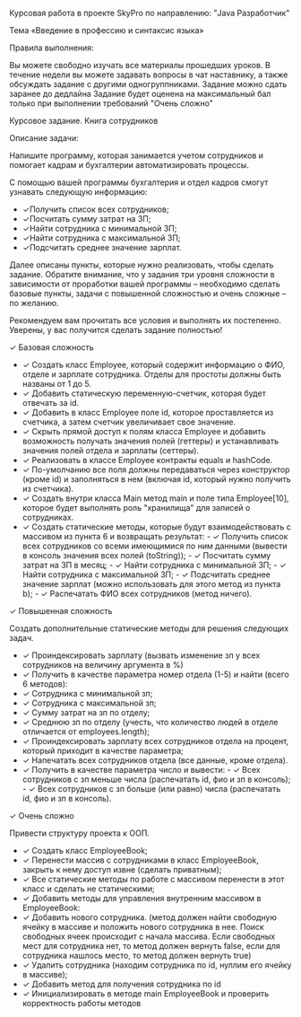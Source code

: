 Курсовая работа в проекте SkyPro  по направлению: "Java Разработчик"

Тема «Введение в профессию и синтаксис языка»

Правила выполнения:

Вы можете свободно изучать все материалы прошедших уроков.
В течение недели вы можете задавать вопросы в чат наставнику, а также обсуждать задание с другими одногруппниками.
Задание можно сдать заранее до дедлайна
Задание будет оценена на максимальный бал только при выполнении требований "Очень сложно"

Курсовое задание. Книга сотрудников

Описание задачи:

Напишите программу, которая занимается учетом сотрудников и помогает кадрам и бухгалтерии автоматизировать процессы.

С помощью вашей программы бухгалтерия и отдел кадров смогут узнавать следующую информацию:

- ✓Получить список всех сотрудников;
- ✓Посчитать сумму затрат на ЗП;
- ✓Найти сотрудника с минимальной ЗП;
- ✓Найти сотрудника с максимальной ЗП;
- ✓Подсчитать среднее значение зарплат.

Далее описаны пункты, которые нужно реализовать, чтобы сделать задание. Обратите внимание, что у задания три уровня сложности в зависимости от проработки вашей программы – необходимо сделать базовые пункты, задачи с повышенной сложностью и очень сложные – по желанию.

Рекомендуем вам прочитать все условия и выполнять их постепенно. Уверены, у вас получится сделать задание полностью!

✓ Базовая сложность

  - ✓ Создать класс Employee, который содержит информацию о ФИО, отделе и зарплате сотрудника. Отделы для простоты должны быть названы от 1 до 5.
  - ✓ Добавить статическую переменную-счетчик, которая будет отвечать за id.
  - ✓ Добавить в класс Employee поле id, которое проставляется из счетчика, а затем счетчик увеличивает свое значение.
  - ✓ Скрыть прямой доступ к полям класса Employee и добавить возможность получать значения полей (геттеры) и устанавливать значения полей отдела и зарплаты (сеттеры).
  - ✓ Реализовать в классе Employee контракты equals и hashCode.
  - ✓ По-умолчанию все поля должны передаваться через конструктор (кроме id) и заполняться в нем (включая id, который нужно получить из счетчика).
  - ✓ Создать внутри класса Main метод main и поле типа Employee[10], которое будет выполнять роль "хранилища" для записей о сотрудниках.
  - ✓ Создать статические методы, которые будут взаимодействовать с массивом из пункта 6 и возвращать результат:
        - ✓ Получить список всех сотрудников со всеми имеющимися по ним данными (вывести в консоль значения всех полей (toString));
        - ✓ Посчитать сумму затрат на ЗП в месяц;
        - ✓ Найти сотрудника с минимальной ЗП;
        - ✓ Найти сотрудника с максимальной ЗП;
        - ✓ Подсчитать среднее значение зарплат (можно использовать для этого метод из пункта b);
        - ✓ Распечатать ФИО всех сотрудников (метод ничего).
    
✓ Повышенная сложность

Создать дополнительные статические методы для решения следующих задач.

  - ✓ Проиндексировать зарплату (вызвать изменение зп у всех сотрудников на величину аргумента в %)
  - ✓ Получить в качестве параметра номер отдела (1-5) и найти (всего 6 методов):
  - ✓ Сотрудника с минимальной зп;
  - ✓ Сотрудника с максимальной зп;
  - ✓ Сумму затрат на зп по отделу;
  - ✓ Среднюю зп по отделу (учесть, что количество людей в отделе отличается от employees.length);
  - ✓ Проиндексировать зарплату всех сотрудников отдела на процент, который приходит в качестве параметра;
  - ✓ Напечатать всех сотрудников отдела (все данные, кроме отдела).
  - ✓ Получить в качестве параметра число и вывести:
        - ✓ Всех сотрудников с зп меньше числа (распечатать id, фио и зп в консоль);
        - ✓ Всех сотрудников с зп больше (или равно) числа (распечатать id, фио и зп в консоль).

✓ Очень сложно

Привести структуру проекта к ООП.

- ✓ Создать класс EmployeeBook;
- ✓ Перенести массив с сотрудниками в класс EmployeeBook, закрыть к нему доступ извне (сделать приватным);
- ✓ Все статические методы по работе с массивом перенести в этот класс и сделать не статическими;
- ✓ Добавить методы для управления внутренним массивом в EmployeeBook:
- ✓ Добавить нового сотрудника. (метод должен найти свободную ячейку в массиве и положить нового сотрудника в нее. Поиск свободных ячеек происходит с начала массива. Если свободных мест для сотрудника нет, то метод должен вернуть false, если для сотрудника нашлось место, то метод должен вернуть true)
- ✓ Удалить сотрудника (находим сотрудника по id, нуллим его ячейку в массиве);
- ✓ Добавить метод для получения сотрудника по id
- ✓ Инициализировать в методе main EmployeeBook и проверить корректность работы методов


